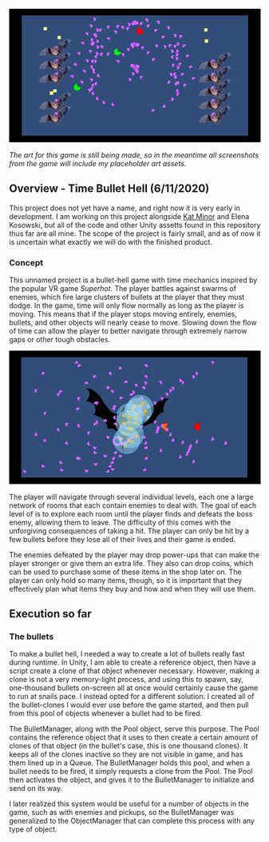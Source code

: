 ![room_action](/PagesAssets/room_action.png)

*The art for this game is still being made, so in the meantime all screenshots from the game will include my placeholder art assets.*

## Overview - Time Bullet Hell (6/11/2020)

This project does not yet have a name, and right now it is very early in development. I am working on this project alongside [Kat Minor](https://www.katminor.com/) and Elena Kosowski, but all of the code and other Unity assetts found in this repository thus far are all mine. The scope of the project is fairly small, and as of now it is uncertain what exactly we will do with the finished product.

### Concept

This unnamed project is a bullet-hell game with time mechanics inspired by the popular VR game *Superhot*. The player battles against swarms of enemies, which fire large clusters of bullets at the player that they must dodge. In the game, time will only flow normally as long as the player is moving. This means that if the player stops moving entirely, enemies, bullets, and other objects will nearly cease to move. Slowing down the flow of time can allow the player to better navigate through extremely narrow gaps or other tough obstacles.

![boss_action](/PagesAssets/boss_action.png)

The player will navigate through several individual levels, each one a large network of rooms that each contain enemies to deal with. The goal of each level of is to explore each room until the player finds and defeats the boss enemy, allowing them to leave. The difficulty of this comes with the unforgiving consequences of taking a hit. The player can only be hit by a few bullets before they lose all of their lives and their game is ended.

The enemies defeated by the player may drop power-ups that can make the player stronger or give them an extra life. They also can drop coins, which can be used to purchase some of these items in the shop later on. The player can only hold so many items, though, so it is important that they effectively plan what items they buy and how and when they will use them.

## Execution so far

### The bullets

To make a bullet hell, I needed a way to create a lot of bullets really fast during runtime. In Unity, I am able to create a reference object, then have a script create a clone of that object whenever necessary. However, making a clone is not a very memory-light process, and using this to spawn, say, one-thousand bullets on-screen all at once would certainly cause the game to run at snails pace. I instead opted for a different solution: I created all of the bullet-clones I would ever use before the game started, and then pull from this pool of objects whenever a bullet had to be fired. 

The BulletManager, along with the Pool object, serve this purpose. The Pool contains the reference object that it uses to then create a certain amount of clones of that object (in the bullet's case, this is one thousand clones). It keeps all of the clones inactive so they are not visible in game, and has them lined up in a Queue. The BulletManager holds this pool, and when a bullet needs to be fired, it simply requests a clone from the Pool. The Pool then activates the object, and gives it to the BulletManager to initialize and send on its way.

I later realized this system would be useful for a number of objects in the game, such as with enemies and pickups, so the BulletManager was generalized to the ObjectManager that can complete this process with any type of object.
